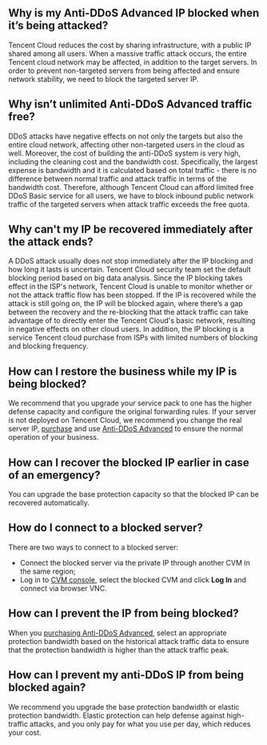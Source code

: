 ## Why is my Anti-DDoS Advanced IP blocked when it’s being attacked?

Tencent Cloud reduces the cost by sharing infrastructure, with a public IP shared among all users. 
When a massive traffic attack occurs, the entire Tencent cloud network may be affected, in addition to the target servers.  In order to prevent non-targeted servers from being affected and ensure network stability, we need to block the targeted server IP.

## Why isn’t unlimited Anti-DDoS Advanced traffic free?

DDoS attacks have negative effects on not only the targets but also the entire cloud network, affecting other non-targeted users in the cloud as well. Moreover, the cost of building the anti-DDoS system is very high, including the cleaning cost and the bandwidth cost. Specifically, the largest expense is bandwidth and it is calculated based on total traffic - there is no difference between normal traffic and attack traffic in terms of the bandwidth cost. Therefore, although Tencent Cloud can afford limited free DDoS Basic service for all users,  we have to block inbound public network traffic of the targeted servers when attack traffic exceeds the free quota.

## Why can't my IP be recovered immediately after the attack ends?

A DDoS attack usually does not stop immediately after the IP blocking and how long it lasts is uncertain. Tencent Cloud security team set the default blocking period based on big data analysis. Since the IP blocking takes effect in the ISP's network, Tencent Cloud is unable to monitor whether or not the attack traffic flow has been stopped. If the IP is recovered while the attack is still going on, the IP will be blocked again, where there’s a gap between the recovery and the re-blocking that the attack traffic can take advantage of to directly enter the Tencent Cloud's basic network, resulting in negative effects on other cloud users.  In addition, the IP blocking is a service Tencent cloud purchase from ISPs with limited numbers of blocking and blocking frequency. 

## How can I restore the business while my IP is being blocked?

We recommend that you upgrade your service pack to one has the higher defense capacity and configure the original forwarding rules.
If your server is not deployed on Tencent Cloud, we recommend you change the real server IP, [purchase](https://intl.cloud.tencent.com/document/product/297/15483) and use [Anti-DDoS Advanced](https://intl.cloud.tencent.com/document/product/297/16497) to ensure the normal operation of your business.

## How can I recover the blocked IP earlier in case of an emergency?

You can upgrade the base protection capacity so that the blocked IP can be recovered automatically.

## How do I connect to a blocked server?

There are two ways to connect to a blocked server:

- Connect the blocked server via the private IP through another CVM in the same region;
- Log in to [CVM console](https://console.cloud.tencent.com/cvm), select the blocked CVM and click **Log In**  and connect via browser VNC.

## How can I prevent the IP from being blocked?

When you [purchasing Anti-DDoS Advanced](https://cloud.tencent.com/document/product/1014/31101), select an appropriate protection bandwidth based on the historical attack traffic data to ensure that the protection bandwidth is higher than the attack traffic peak.

## How can I prevent my anti-DDoS IP from being blocked again?

We recommend you upgrade the base protection bandwidth or elastic protection bandwidth. Elastic protection can help defense against high-traffic attacks, and you only pay for what you use per day, which reduces your cost.